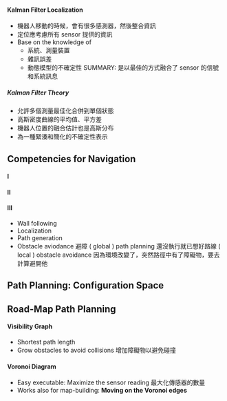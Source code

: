 #### Kalman Filter Localization
+ 機器人移動的時候，會有很多感測器，然後整合資訊
+ 定位應考慮所有 sensor 提供的資訊
+ Base on the knowledge of
	+ 系統、測量裝置
	+ 雜訊誤差
	+ 動態模型的不確定性
SUMMARY: 是以最佳的方式融合了 sensor 的信號和系統訊息

##### Kalman Filter Theory
+ 允許多個測量最佳化合併到單個狀態
+ 高斯密度曲線的平均值、平方差
+ 機器人位置的融合估計也是高斯分布
+ 為一種緊湊和簡化的不確定性表示


## Competencies for Navigation 
#### I

#### II

#### III
+ Wall following
+ Localization
+ Path generation
+ Obstacle aviodance 避障
( global ) path planning        還沒執行就已想好路線
( local )   obstacle avoidance  因為環境改變了，突然路徑中有了障礙物，要去計算避開他

## Path Planning: Configuration Space

## Road-Map Path Planning
#### Visibility Graph
+ Shortest path length
+ Grow obstacles to avoid collisions 增加障礙物以避免碰撞

#### Voronoi Diagram
+ Easy executable: Maximize the sensor reading 最大化傳感器的數量
+ Works also for map-building:  **Moving on the Voronoi edges**

#### 